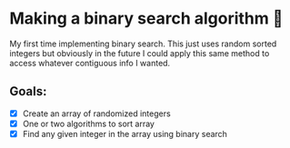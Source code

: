 # Making a binary search algorithm 🎉
My first time implementing binary search. This just uses random sorted integers but obviously in the future
I could apply this same method to access whatever contiguous info I wanted.

## Goals:
- [x] Create an array of randomized integers
- [x] One or two algorithms to sort array
- [x] Find any given integer in the array using binary search